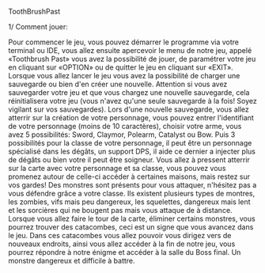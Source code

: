 ToothBrushPast

1/ Comment jouer:
 
Pour commencer le jeu, vous pouvez démarrer le programme via votre terminal ou IDE, vous allez ensuite apercevoir le menu de notre jeu, appelé «Toothbrush Past» vous avez la possibilité de jouer, de paramétrer votre jeu en cliquant sur «OPTION» ou de quitter le jeu en cliquant sur «EXIT».
Lorsque vous allez lancer le jeu vous avez la possibilité de charger une sauvegarde ou bien d'en créer une nouvelle. Attention si vous avez sauvegarder votre jeu et que vous chargez une nouvelle sauvegarde, cela réinitialisera votre jeu (vous n'avez qu'une seule sauvegarde à la fois! Soyez vigilant sur vos sauvegardes).
Lors d'une nouvelle sauvegarde, vous allez atterrir sur la création de votre personnage, vous pouvez entrer l'identifiant de votre personnage (moins de 10 caractères), choisir votre arme, vous avez 5 possibilités: Sword, Claymor, Polearm, Catalyst ou Bow. Puis 3 possibilités pour la classe de votre personnage, il peut être un personnage spécialisé dans les dégâts, un support DPS, il aide ce dernier a injecter plus de dégâts ou bien votre il peut être soigneur.
Vous allez à pressent atterrir sur la carte avec votre personnage et sa classe, vous pouvez vous promenez autour de celle-ci accéder à certaines maisons, mais restez sur vos gardes! Des monstres sont présents pour vous attaquer, n'hésitez pas a vous défendre grâce a votre classe. Ils existent plusieurs types de montres, les zombies, vifs mais peu dangereux, les squelettes, dangereux mais lent et les sorcières qui ne bougent pas mais vous attaque de à distance.
Lorsque vous allez faire le tour de la carte, éliminer certains monstres, vous pourrez trouver des catacombes, ceci est un signe que vous avancez dans le jeu. Dans ces catacombes vous allez pouvoir vous dirigez vers de nouveaux endroits, ainsi vous allez accéder à la fin de notre jeu, vous pourrez répondre à notre énigme et accéder à la salle du Boss final. Un monstre dangereux et difficile à battre.
